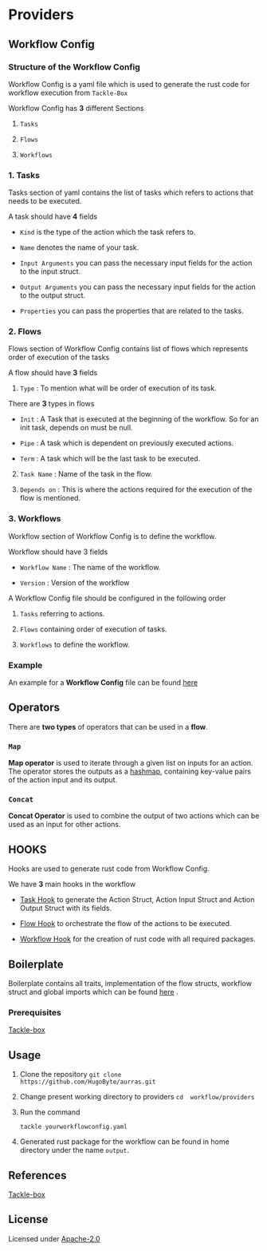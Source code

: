 # Providers

## Workflow Config

### Structure of the Workflow Config

Workflow Config is a yaml file which is used to generate the rust code for workflow execution from `Tackle-Box`

Workflow Config has **3** different Sections

1.  `Tasks`

2.  `Flows`

3.  `Workflows`
  
### 1. Tasks

Tasks section of yaml contains the list of tasks which refers to actions that needs to be executed.

A task should have **4** fields

-  `Kind` is the type of the action which the task refers to.

-  `Name` denotes the name of your task.

-  `Input Arguments` you can pass the necessary input fields for the action to the input struct.

-  `Output Arguments` you can pass the necessary input fields for the action to the output struct.

-  `Properties` you can pass the properties that are related to the tasks.

### 2. Flows  

Flows section of Workflow Config contains list of flows which represents order of execution of the tasks

A flow should have **3** fields

1.  `Type` : To mention what will be order of execution of its task.

There are **3** types in flows  

-  `Init` : A Task that is executed at the beginning of the workflow. So for an init task, depends on must be null.

-  `Pipe` : A task which is dependent on previously executed actions.

-  `Term` : A task which will be the last task to be executed.

  
2.  `Task Name` : Name of the task in the flow.


3.  `Depends on` : This is where the actions required for the execution of the flow is mentioned.

  
### 3. Workflows

Workflow section of Workflow Config is to define the workflow.

Workflow should have 3 fields

-  `Workflow Name` : The name of the workflow.

-  `Version` : Version of the workflow


A Workflow Config file should be configured in the following order

1.  `Tasks` referring to actions.

2.  `Flows` containing order of execution of tasks.

3.  `Workflows` to define the workflow.

### Example

An example for a **Workflow Config** file can be found [here](workflow/examples)

## Operators  

There are **two types** of operators that can be used in a **flow**.

### `Map`  

**Map operator** is used to iterate through a given list on inputs for an action. The operator stores the outputs as a [hashmap](https://doc.rust-lang.org/stable/std/collections/struct.HashMap.html), containing key-value pairs of the action input and its output.

### `Concat`

**Concat Operator** is used to combine the output of two actions which can be used as an input for other actions.  

## HOOKS

Hooks are used to generate rust code from Workflow Config.

We have **3** main hooks in the workflow

-  [Task Hook](https://github.com/HugoByte/aurras/blob/next/workflow/providers/hooks/task.py) to generate the Action Struct, Action Input Struct and Action Output Struct with its fields.

-  [Flow Hook](https://github.com/HugoByte/aurras/blob/next/workflow/providers/hooks/flow.py) to orchestrate the flow of the actions to be executed.

-  [Workflow Hook](https://github.com/HugoByte/aurras/blob/next/workflow/providers/hooks/workflow.py) for the creation of rust code with all required packages.

## Boilerplate

Boilerplate contains all traits, implementation of the flow structs, workflow struct and global imports which can be found [here](https://github.com/HugoByte/aurras/blob/next/workflow/providers/hooks/functions.py) .

### Prerequisites
  
[Tackle-box](https://pypi.org/project/tackle-box/)

## Usage

1. Clone the repository
`
git clone https://github.com/HugoByte/aurras.git
`

2. Change present working directory  to providers
`cd 
    workflow/providers`

3. Run the command 

	`tackle yourworkflowconfig.yaml`
  
4. Generated rust package for the workflow can be found in home directory under the name `output`.
  
## References

[Tackle-box](https://github.com/robcxyz/tackle-box/tree/tk-provider)

## License

Licensed under [Apache-2.0](https://www.apache.org/licenses/LICENSE-2.0)